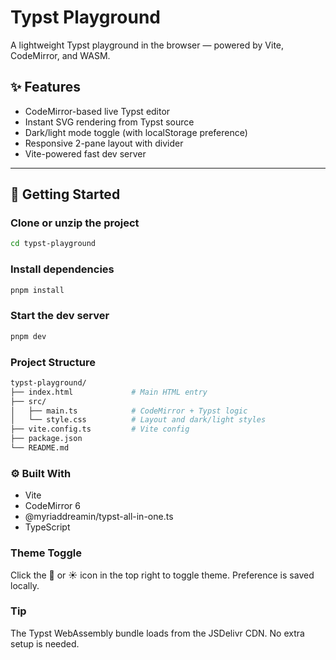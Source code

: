 # Typst Playground

A lightweight Typst playground in the browser — powered by Vite, CodeMirror, and WASM.

## ✨ Features

- CodeMirror-based live Typst editor
- Instant SVG rendering from Typst source
- Dark/light mode toggle (with localStorage preference)
- Responsive 2-pane layout with divider
- Vite-powered fast dev server

---

## 🚀 Getting Started

###  Clone or unzip the project

```bash
cd typst-playground
```

### Install dependencies
 ```bash 
 pnpm install
 ```
 
 ### Start the dev server
 ``` bash
 pnpm dev
 ```
 
 ### Project Structure
 ```bash
 typst-playground/
├── index.html             # Main HTML entry
├── src/
│   ├── main.ts            # CodeMirror + Typst logic
│   └── style.css          # Layout and dark/light styles
├── vite.config.ts         # Vite config
├── package.json
└── README.md
```
### ⚙️ Built With

 - Vite
 - CodeMirror 6
 - @myriaddreamin/typst-all-in-one.ts
 - TypeScript

 ### Theme Toggle

Click the 🌙 or ☀ icon in the top right to toggle theme. Preference is saved locally.

### Tip

The Typst WebAssembly bundle loads from the JSDelivr CDN. No extra setup is needed.